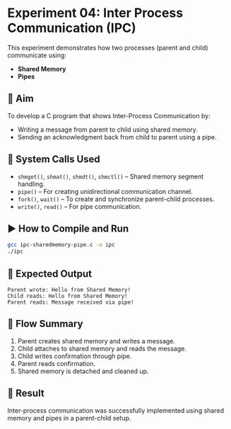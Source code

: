 # Experiment 04: Inter Process Communication (IPC)

This experiment demonstrates how two processes (parent and child) communicate using:
- **Shared Memory**
- **Pipes**

## 🧪 Aim

To develop a C program that shows Inter-Process Communication by:
- Writing a message from parent to child using shared memory.
- Sending an acknowledgment back from child to parent using a pipe.

## 🧱 System Calls Used

- `shmget()`, `shmat()`, `shmdt()`, `shmctl()` – Shared memory segment handling.
- `pipe()` – For creating unidirectional communication channel.
- `fork()`, `wait()` – To create and synchronize parent-child processes.
- `write()`, `read()` – For pipe communication.

## ▶️ How to Compile and Run

```bash
gcc ipc-sharedmemory-pipe.c -o ipc
./ipc
```

## 🧪 Expected Output

```
Parent wrote: Hello from Shared Memory!
Child reads: Hello from Shared Memory!
Parent reads: Message received via pipe!
```

## 🔄 Flow Summary

1. Parent creates shared memory and writes a message.
2. Child attaches to shared memory and reads the message.
3. Child writes confirmation through pipe.
4. Parent reads confirmation.
5. Shared memory is detached and cleaned up.

## 🎯 Result

Inter-process communication was successfully implemented using shared memory and pipes in a parent-child setup.
